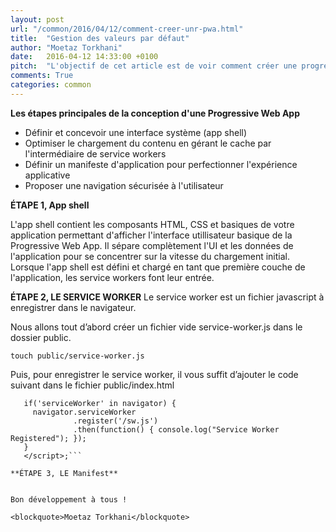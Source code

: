 ```yaml
---
layout: post
url: "/common/2016/04/12/comment-creer-unr-pwa.html"
title:  "Gestion des valeurs par défaut"
author: "Moetaz Torkhani"
date:   2016-04-12 14:33:00 +0100
pitch:  "L'objectif de cet article est de voir comment créer une progressive web app (PWA)"
comments: True
categories: common
---
```


**Les étapes principales de la conception d'une Progressive Web App**

- Définir et concevoir une interface système (app shell)
- Optimiser le chargement du contenu en gérant le cache par l'intermédiaire de service workers
- Définir un manifeste d'application pour perfectionner l'expérience applicative
- Proposer une navigation sécurisée à l'utilisateur

**ÉTAPE 1, App shell**

L'app shell contient les composants HTML, CSS et basiques de votre application permettant d'afficher l'interface utillisateur basique de la Progressive Web App.
Il sépare complètement l'UI et les données de l'application pour se concentrer sur la vitesse du chargement initial.
Lorsque l'app shell est défini et chargé en tant que première couche de l'application, les service workers font leur entrée.

**ÉTAPE 2, LE SERVICE WORKER**
Le service worker est un fichier javascript à enregistrer dans le navigateur.

Nous allons tout d’abord créer un fichier vide service-worker.js dans le dossier public.

```touch public/service-worker.js```

Puis, pour enregistrer le service worker, il vous suffit d’ajouter le code suivant dans le fichier public/index.html

```<script>;
   if('serviceWorker' in navigator) {
     navigator.serviceWorker
              .register('/sw.js')
              .then(function() { console.log("Service Worker Registered"); });
   }
   </script>;```

**ÉTAPE 3, LE Manifest**


Bon développement à tous !

<blockquote>Moetaz Torkhani</blockquote>
